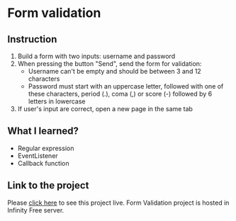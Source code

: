 # Form validation

## Instruction

1. Build a form with two inputs: username and password
2. When pressing the button "Send", send the form for validation:
    - Username can't be empty and should be between 3 and 12 characters
    - Password must start with an uppercase letter, followed with one of these characters, period (.), coma (,) or score (-) followed by 6 letters in lowercase
4. If user's input are correct, open a new page in the same tab

## What I learned?

- Regular expression
- EventListener 
- Callback function

## Link to the project

Please [click here](http://foc-dwes.epizy.com/dwec/05/) to see this project live. Form Validation project is hosted in Infinity Free server.
